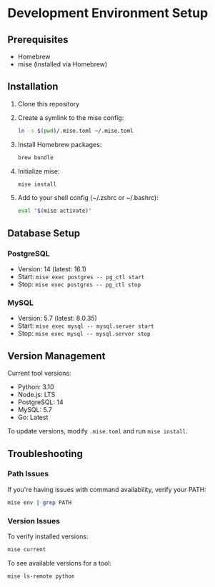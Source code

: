# Development Environment Setup

## Prerequisites

- Homebrew
- mise (installed via Homebrew)

## Installation

1. Clone this repository
2. Create a symlink to the mise config:
   ```bash
   ln -s $(pwd)/.mise.toml ~/.mise.toml
   ```

3. Install Homebrew packages:
   ```bash
   brew bundle
   ```

4. Initialize mise:
   ```bash
   mise install
   ```

5. Add to your shell config (~/.zshrc or ~/.bashrc):
   ```bash
   eval "$(mise activate)"
   ```

## Database Setup

### PostgreSQL 
- Version: 14 (latest: 16.1)
- Start: `mise exec postgres -- pg_ctl start`
- Stop: `mise exec postgres -- pg_ctl stop`

### MySQL
- Version: 5.7 (latest: 8.0.35)
- Start: `mise exec mysql -- mysql.server start`
- Stop: `mise exec mysql -- mysql.server stop`

## Version Management

Current tool versions:
- Python: 3.10
- Node.js: LTS
- PostgreSQL: 14
- MySQL: 5.7
- Go: Latest

To update versions, modify `.mise.toml` and run `mise install`.

## Troubleshooting

### Path Issues
If you're having issues with command availability, verify your PATH:
```bash
mise env | grep PATH
```

### Version Issues
To verify installed versions:
```bash
mise current
```

To see available versions for a tool:
```bash
mise ls-remote python
```
